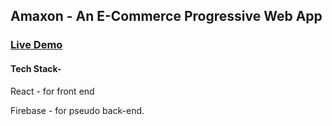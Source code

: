 ## Amaxon - An E-Commerce Progressive Web App

### [Live Demo]()

#### Tech Stack-

React - for front end

Firebase - for pseudo back-end.
